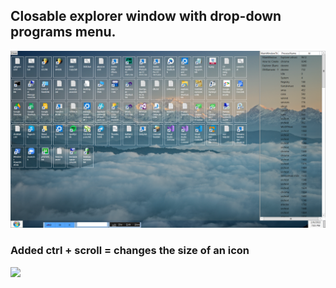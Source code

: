 ## Closable explorer window with drop-down programs menu.

<img src="Images/DesktopExplorer_5.png" width="640"/>

### Added ctrl + scroll = changes the size of an icon
<img src="Images/DesktopExplorer_6.png" width="640"/>